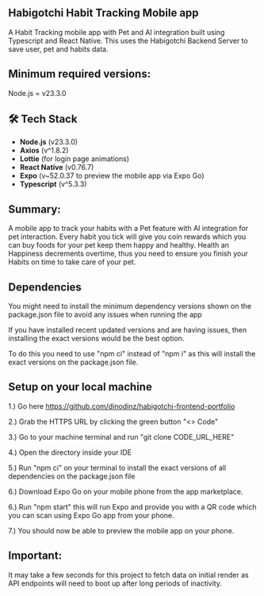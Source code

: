 
## Habigotchi Habit Tracking Mobile app 

A Habit Tracking mobile app with Pet and AI integration built using Typescript and React Native. This uses the Habigotchi Backend Server to save user, pet and habits data.

## Minimum required versions:

Node.js = v23.3.0

## 🛠 Tech Stack
- **Node.js** (v23.3.0)
- **Axios** (v^1.8.2)
- **Lottie** (for login page animations)
- **React Native** (v0.76.7)
- **Expo** (v~52.0.37 to preview the mobile app via Expo Go)
- **Typescript** (v^5.3.3)

## Summary:

A mobile app to track your habits with a Pet feature with AI integration for pet interaction. Every habit you tick will give you coin rewards which you can buy foods for your pet keep them happy and healthy. Health an Happiness decrements overtime, thus you need to ensure you finish your Habits on time to take care of your pet.

## Dependencies

You might need to install the minimum dependency versions shown on the package.json file to avoid any issues when running the app

If you have installed recent updated versions and are having issues, then installing the exact versions would be the best option.

To do this you need to use "npm ci" instead of "npm i" as this will install the exact versions on the package.json file.

## Setup on your local machine

1.) Go here https://github.com/dinodinz/habigotchi-frontend-portfolio

2.) Grab the HTTPS URL by clicking the green button "<> Code"

3.) Go to your machine terminal and run "git clone CODE_URL_HERE"

4.) Open the directory inside your IDE

5.) Run "npm ci" on your terminal to install the exact versions of all dependencies on the package.json file

6.) Download Expo Go on your mobile phone from the app marketplace.

6.) Run "npm start" this will run Expo and provide you with a QR code which you can scan using Expo Go app from your phone.

7.) You should now be able to preview the mobile app on your phone.


## Important:
 It may take a few seconds for this project to fetch data on initial render as API endpoints will need to boot up after long periods of inactivity.

